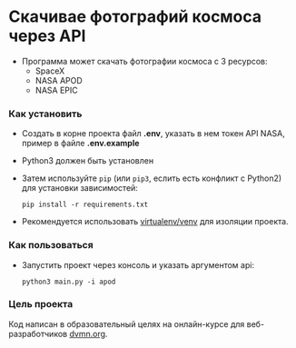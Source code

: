 # Скачивае фотографий космоса через API

- Программа может скачать фотографии космоса с 3 ресурсов:
  - SpaceX
  - NASA APOD
  - NASA EPIC

### Как установить

- Создать в корне проекта файл **.env**, указать в нем токен API NASA, пример в файле **.env.example**
- Python3 должен быть установлен
- Затем используйте `pip` (или `pip3`, еслить есть конфликт с Python2) для установки зависимостей: 
    ```
    pip install -r requirements.txt
    ```

- Рекомендуется использовать [virtualenv/venv](https://docs.python.org/3/library/venv.html) для изоляции проекта.


### Как пользоваться

- Запустить проект через консоль и указать аргументом api: 
     ``` 
    python3 main.py -i apod
    ```

### Цель проекта

Код написан в образовательный целях на онлайн-курсе для веб-разработчиков [dvmn.org](https://dvmn.org/).

